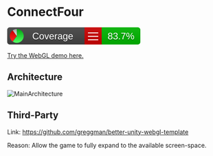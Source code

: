 # ConnectFour

![LineCoverageBadge](Docs/badge_linecoverage.svg)

[Try the WebGL demo here.](https://coimbrastudios.github.io/ConnectFour/)

## Architecture

![MainArchitecture](http://www.plantuml.com/plantuml/proxy?cache=no&src=https://raw.githubusercontent.com/brunocoimbrar/ConnectFour/main/Docs/MainArchitecture.plantUML)

## Third-Party

Link: https://github.com/greggman/better-unity-webgl-template

Reason: Allow the game to fully expand to the available screen-space.
